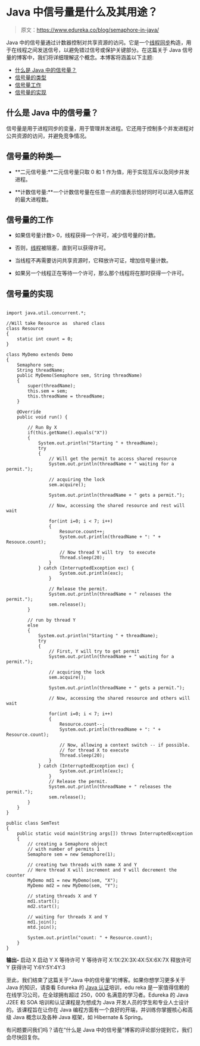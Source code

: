 # Java 中信号量是什么及其用途？

> 原文：<https://www.edureka.co/blog/semaphore-in-java/>

Java 中的信号量通过计数器控制对共享资源的访问。它是一个[线程同步](https://www.edureka.co/blog/synchronization-in-java/)构造，用于在线程之间发送信号，以避免错过信号或保护关键部分。在这篇关于 Java 信号量的博客中，我们将详细理解这个概念。本博客将涵盖以下主题:

*   [什么是 Java 中的信号量？](#semaphores)
*   [信号量的类型](#types)
*   [信号量工作](#working)
*   [信号量的实现](#implement)

## **什么是 Java 中的信号量？**

信号量是用于进程同步的变量，用于管理并发进程。它还用于控制多个并发进程对公共资源的访问，并避免竞争情况。

## **信号量的种类—**

*   **二元信号量:**二元信号量只取 0 和 1 作为值，用于实现互斥以及同步并发进程。

*   **计数信号量:**一个计数信号量在任意一点的值表示恰好同时可以进入临界区的最大进程数。

## **信号量的工作**

*   如果信号量计数> 0，线程获得一个许可，减少信号量的计数。

*   否则，[线程](https://www.edureka.co/blog/java-thread/)被阻塞，直到可以获得许可。

*   当线程不再需要访问共享资源时，它释放许可证，增加信号量计数。

*   如果另一个线程正在等待一个许可，那么那个线程将在那时获得一个许可。

## **信号量的实现**

```

import java.util.concurrent.*; 

//Will take Resource as  shared class
class Resource 
{ 
	static int count = 0; 
} 

class MyDemo extends Demo 
{ 
	Semaphore sem; 
	String threadName; 
	public MyDemo(Semaphore sem, String threadName) 
	{ 
		super(threadName); 
		this.sem = sem; 
		this.threadName = threadName; 
	} 

	@Override
	public void run() { 

		// Run By X
		if(this.getName().equals("X")) 
		{ 
			System.out.println("Starting " + threadName); 
			try
			{ 
				// Will get the permit to access shared resource
				System.out.println(threadName + " waiting for a permit."); 

				// acquiring the lock 
				sem.acquire(); 

				System.out.println(threadName + " gets a permit."); 

				// Now, accessing the shared resource and rest will wait  

				for(int i=0; i < 7; i++) 
				{ 
					Resource.count++; 
					System.out.println(threadName + ": " + Resouce.count); 

					// Now thread Y will try  to execute 
					Thread.sleep(20); 
				} 
			} catch (InterruptedException exc) { 
					System.out.println(exc); 
				} 

				// Release the permit. 
				System.out.println(threadName + " releases the permit."); 
				sem.release(); 
		} 

		// run by thread Y 
		else
		{ 
			System.out.println("Starting " + threadName); 
			try
			{ 
				// First, Y will try to get permit
				System.out.println(threadName + " waiting for a permit."); 

				// acquiring the lock 
				sem.acquire(); 

				System.out.println(threadName + " gets a permit."); 

				// Now, accessing the shared resource and others will wait

				for(int i=0; i < 7; i++) 
				{ 
					Resource.count--; 
					System.out.println(threadName + ": " + Resource.count); 

					// Now, allowing a context switch -- if possible. 
					// for thread X to execute 
					Thread.sleep(20); 
				} 
			} catch (InterruptedException exc) { 
					System.out.println(exc); 
				} 
				// Release the permit. 
				System.out.println(threadName + " releases the permit."); 
				sem.release(); 
		} 
	} 
} 

public class SemTest 
{ 
	public static void main(String args[]) throws InterruptedException 
	{ 
		// creating a Semaphore object 
		// with number of permits 1
		Semaphore sem = new Semaphore(1); 

		// creating two threads with name X and Y 
		// Here thread X will increment and Y will decrement the counter
		MyDemo md1 = new MyDemo(sem, "X"); 
		MyDemo md2 = new MyDemo(sem, "Y"); 

		// stating threads X and Y 
		md1.start(); 
		md2.start(); 

		// waiting for threads X and Y 
		md1.join(); 
		mtd.join(); 

		System.out.println("count: " + Resource.count); 
	} 
} 

```

**输出-** 启动 X 启动 Y X 等待许可 Y 等待许可 X:1X:2X:3X:4X:5X:6X:7X 释放许可 Y 获得许可 Y:6Y:5Y:4Y:3

至此，我们结束了这篇关于“Java 中的信号量”的博客。如果你想学习更多关于 Java 的知识，请查看 Edureka 的 [Java 认证](https://www.edureka.co/java-j2ee-training-course)培训，edu reka 是一家值得信赖的在线学习公司，在全球拥有超过 250，000 名满意的学习者。Edureka 的 Java J2EE 和 SOA 培训和认证课程是为想成为 Java 开发人员的学生和专业人士设计的。该课程旨在让你在 Java 编程方面有一个良好的开端，并训练你掌握核心和高级 Java 概念以及各种 Java 框架，如 Hibernate & Spring。

有问题要问我们吗？请在“什么是 Java 中的信号量”博客的评论部分提到它，我们会尽快回复你。